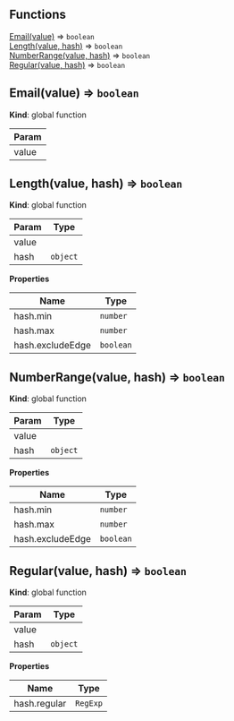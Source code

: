 ## Functions

<dl>
<dt><a href="#Email">Email(value)</a> ⇒ <code>boolean</code></dt>
<dd></dd>
<dt><a href="#Length">Length(value, hash)</a> ⇒ <code>boolean</code></dt>
<dd></dd>
<dt><a href="#NumberRange">NumberRange(value, hash)</a> ⇒ <code>boolean</code></dt>
<dd></dd>
<dt><a href="#Regular">Regular(value, hash)</a> ⇒ <code>boolean</code></dt>
<dd></dd>
</dl>

<a name="Email"></a>

## Email(value) ⇒ <code>boolean</code>
**Kind**: global function  

| Param |
| --- |
| value | 

<a name="Length"></a>

## Length(value, hash) ⇒ <code>boolean</code>
**Kind**: global function  

| Param | Type |
| --- | --- |
| value |  | 
| hash | <code>object</code> | 

**Properties**

| Name | Type |
| --- | --- |
| hash.min | <code>number</code> | 
| hash.max | <code>number</code> | 
| hash.excludeEdge | <code>boolean</code> | 

<a name="NumberRange"></a>

## NumberRange(value, hash) ⇒ <code>boolean</code>
**Kind**: global function  

| Param | Type |
| --- | --- |
| value |  | 
| hash | <code>object</code> | 

**Properties**

| Name | Type |
| --- | --- |
| hash.min | <code>number</code> | 
| hash.max | <code>number</code> | 
| hash.excludeEdge | <code>boolean</code> | 

<a name="Regular"></a>

## Regular(value, hash) ⇒ <code>boolean</code>
**Kind**: global function  

| Param | Type |
| --- | --- |
| value |  | 
| hash | <code>object</code> | 

**Properties**

| Name | Type |
| --- | --- |
| hash.regular | <code>RegExp</code> | 

